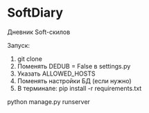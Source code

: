 # SoftDiary
Дневник Soft-скилов

Запуск:
1. git clone 
1. Поменять DEDUB = False в settings.py
2. Указать ALLOWED_HOSTS
3. Поменять настройки БД (если нужно)
4. В терминале:
pip install -r requirements.txt

python manage.py runserver
